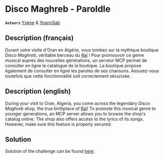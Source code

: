 # Disco Maghreb - Paroldle

**`Auteurs`** [Yxène](https://github.com/Yxene) & [YoannSab](https://github.com/YoannSab)

## Description (français)

Durant votre visite d'Oran en Algérie, vous tombez sur la mythique boutique *Disco Maghreb*, véritable berceau du [Raï](https://fr.wikipedia.org/wiki/Ra%C3%AF) ! Pour promouvoir ce genre musical auprès des nouvelles générations, un serveur MCP permet de consulter en ligne le catalogue de la boutique.
La boutique propose également de consulter en ligne les paroles de ses chansons. Assurez-vous toutefois que cette fonctionnalité soit correctement sécurisée. 

## Description (english)

During your visit to Oran, Algeria, you come across the legendary *Disco Maghreb* shop, the true birthplace of [Raï](https://en.wikipedia.org/wiki/Ra%C3%AF)! To promote this musical genre to younger generations, an MCP server allows you to browse the shop's catalog online.
The shop also offers access to the lyrics of its songs. However, make sure this feature is properly secured.  


## Solution

Solution of the challenge can be found [here](solution/).

